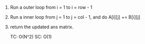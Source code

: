 1) Run a outer loop from i = 1 to i = row - 1
2) Run a inner loop from j = 1 to j = col - 1, and do A[i][j] += B[i][j]
3) return the updated ans matrix.

    
    TC: O(N^2)
    SC: O(1)